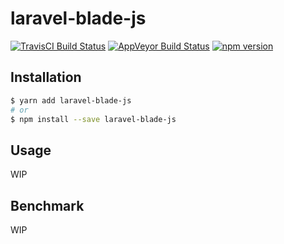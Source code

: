 # laravel-blade-js
[![TravisCI Build Status](https://travis-ci.org/Tarik02/laravel-blade-js.svg?branch=master)](https://travis-ci.org/Tarik02/laravel-blade-js)
[![AppVeyor Build Status](https://ci.appveyor.com/api/projects/status/f0an82rf5pdi4xl3/branch/master?svg=true)](https://ci.appveyor.com/project/Tarik02/laravel-blade-js/branch/master)
[![npm version](https://badge.fury.io/js/laravel-blade-js.svg)](https://badge.fury.io/js/laravel-blade-js)

## Installation
```bash
$ yarn add laravel-blade-js
# or
$ npm install --save laravel-blade-js
```

## Usage
WIP

## Benchmark
WIP
